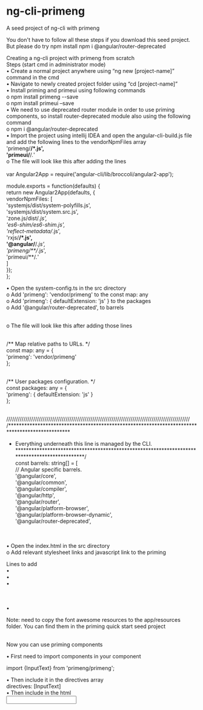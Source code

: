 # ng-cli-primeng
A seed project of ng-cli with primeng

You don't have to follow all these steps if you download this seed project. But please do try
npm install
npm i @angular/router-deprecated

Creating a ng-cli project with primeng from scratch <br>
Steps  (start cmd in administrator mode)<br>
•	Create a normal project anywhere using “ng new [project-name]” command in the cmd<br>
•	Navigate to newly created project folder using “cd [project-name]”<br>
•	Install priming and primeui using following commands<br>
      <t>o	npm install primeng --save<br>
      <t>o	npm install primeui –save<br>
•	We need to use deprecated router module in order to use priming components, so install router-deprecated module also using the following command<br>
o	npm i @angular/router-deprecated<br>
•	Import the project using intellij IDEA and open the angular-cli-build.js file and add the following lines to the vendorNpmFiles array<br>
'primeng/**/*.js',<br>
      'primeui/**/*.*'<br>
o	The file will look like this after adding the lines<br><br>
var Angular2App = require('angular-cli/lib/broccoli/angular2-app');<br>

module.exports = function(defaults) {<br>
  return new Angular2App(defaults, {<br>
    vendorNpmFiles: [<br>
      'systemjs/dist/system-polyfills.js',<br>
      'systemjs/dist/system.src.js',<br>
      'zone.js/dist/*.js',<br>
      'es6-shim/es6-shim.js',<br>
      'reflect-metadata/*.js',<br>
      'rxjs/**/*.js',<br>
      '@angular/**/*.js',<br>
      'primeng/**/*.js',<br>
      'primeui/**/*.*'<br>
    ]<br>
  });<br>
};<br>

•	Open the system-config.ts in the src directory<br>
o	Add 'primeng': 'vendor/primeng' to the const map: any<br>
o	Add 'primeng': { defaultExtension: 'js' } to the packages <br>
o	Add '@angular/router-deprecated', to barrels<br><br>

o	The file will look like this after adding those lines<br><br>

/** Map relative paths to URLs. */<br>
const map: any = {<br>
  'primeng': 'vendor/primeng'<br>
};<br><br>

/** User packages configuration. */<br>
const packages: any = {<br>
  'primeng': { defaultExtension: 'js' }<br>
};<br><br>

////////////////////////////////////////////////////////////////////////////////////////////////<br>
/***********************************************************************************************<br>
 * Everything underneath this line is managed by the CLI.<br>
 **********************************************************************************************/<br>
const barrels: string[] = [<br>
  // Angular specific barrels.<br>
  '@angular/core',<br>
  '@angular/common',<br>
  '@angular/compiler',<br>
  '@angular/http',<br>
  '@angular/router',<br>
  '@angular/platform-browser',<br>
  '@angular/platform-browser-dynamic',<br>
  '@angular/router-deprecated',<br><br><br>



•	Open the index.html in the src directory<br>
o	Add relevant stylesheet links and javascript link to the priming<br>
 
Lines to add<br>
•	<link rel="stylesheet" type="text/css" href="vendor/primeui/themes/omega/theme.css" /><br>
•	<link rel="stylesheet" type="text/css" href="app/resources/icons/css/font-awesome.min.css" /><br>
•	<link rel="stylesheet" type="text/css" href="vendor/primeui/primeui-ng-all.min.css" /><br><br><br>

•	<script src="vendor/primeui/primeui-ng-all.min.js"></script><br>


Note: need to copy the font awesome resources to the app/resources folder. You can find them in the priming quick start seed project
<br><br>

Now you can use priming components<br>

•	First need to import components in your component<br>

import {InputText} from 'primeng/primeng';<br>

•	Then include it in the directives array<br>
directives: [InputText]<br>
•	Then include in the html<br>
<input type="text" pInputText/><br>

